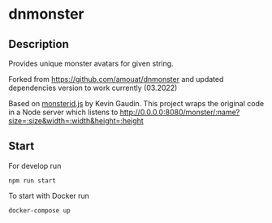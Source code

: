 dnmonster
=========

## Description

Provides unique monster avatars for given string.

Forked from https://github.com/amouat/dnmonster and updated dependencies version to work currently (03.2022)

Based on [monsterid.js](https://github.com/KevinGaudin/monsterid.js/) by Kevin Gaudin. This project wraps the original code in a Node server which listens to http://0.0.0.0:8080/monster/:name?size=:size&width=:width&height=:height

## Start
For develop run
```
npm run start
```
To start with Docker run
```
docker-compose up
```
